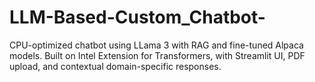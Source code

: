 # LLM-Based-Custom_Chatbot-
CPU-optimized chatbot using LLama 3 with RAG and fine-tuned Alpaca models. Built on Intel Extension for Transformers, with Streamlit UI, PDF upload, and contextual domain-specific responses.
